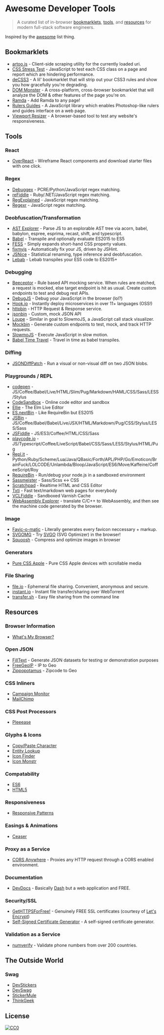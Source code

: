 # Awesome Developer Tools

> A curated list of in-browser [bookmarklets](#bookmarklets), [tools](#tools), and [resources](#resources) for modern full-stack software engineers.

Inspired by the [awesome](https://github.com/sindresorhus/awesome) list thing.

## Bookmarklets

* [artoo.js](https://medialab.github.io/artoo/) - Client-side scraping utility for the currently loaded uri.
* [CSS Stress Test](https://github.com/andyedinborough/stress-css) - JavaScript to test each CSS class on a page and report which are hindering performance.
* [deCSS3](https://github.com/davatron5000/deCSS3/) - A lil' bookmarklet that will strip out your CSS3 rules and show you how gracefully you're degrading.
* [DOM Monster](http://mir.aculo.us/dom-monster/) - A cross-platform, cross-browser bookmarklet that will analyze the DOM & other features of the page you're on.
* [Ramda](https://github.com/ramda/ramda/blob/master/BOOKMARKLET.md) - Add Ramda to any page!
* [Rulers Guides](http://mark-rolich.github.io/RulersGuides.js/) - A JavaScript library which enables Photoshop-like rulers and guides interface on a web page.
* [Viewport Resizer](http://lab.maltewassermann.com/viewport-resizer/) - A browser-based tool to test any website's responsiveness.

## Tools

### React
* [OverReact](http://www.overreact.io/) - Wireframe React components and download starter files with one click.

### Regex
* [Debuggex](https://www.debuggex.com/) - PCRE/Python/JavaScript regex matching.
* [reFiddle](http://refiddle.com/) - Ruby/.NET/JavaScript regex matching.
* [RegExplained](http://leaverou.github.io/regexplained/) - JavaScript regex matching.
* [Regexr](http://www.regexr.com/) - JavaScript regex matching.

### Deobfuscation/Transformation
* [AST Explorer](http://astexplorer.net/) - Parse JS to an explorable AST tree via acorn, babel, babylon, espree, esprima, recast, shift, and typescript.
* [Babel](https://babeljs.io/repl/) - Transpile and optionally evaluate ES2015 to ES5
* [FESS](http://www.fess.me/) - Simply expands short-hand CSS property values.
* [fixmyjs](http://goatslacker.github.io/fixmyjs.com/) - Automatically fix your JS, driven by JSHint.
* [JSNice](http://www.jsnice.org/) - Statistical renaming, type inference and deobfuscation.
* [Lebab](https://lebab.io/try-it/) - Lebab transpiles your ES5 code to ES2015+

### Debugging
* [Beeceptor](http://beeceptor.com/) - Rule based API mocking service. When rules are matched, a request is mocked, else target endpoint is hit as usual. Create custom endpoints to test and debug rest APIs.
* [DebugJS](http://debugjs.com/) - Debug your JavaScript in the browser (lol?)
* [Hook.io](https://hook.io/) - Instantly deploy microservices in over 11+ languages (OSS!)
* [httpbin](http://httpbin.org/) - HTTP Request & Response service.
* [jsonbin](https://jsonbin.io/) - Custom, mock JSON API
* [Loupe](http://latentflip.com/loupe/) - Similar in goal to SlowmoJS, a JavaScript call stack visualizer.
* [Mockbin](http://mockbin.com/) - Generate custom endpoints to test, mock, and track HTTP requests.
* [SlowmoJS](http://toolness.github.io/slowmo-js/) - Execute JavaScript in slow motion.
* [Babel Time Travel](https://babel-time-travel.boopathi.in/) - Travel in time as babel transpiles.

### Diffing
* [JSONDiffPatch](https://benjamine.github.io/jsondiffpatch/demo/index.html) - Run a visual or non-visual diff on two JSON blobs.

### Playgrounds / REPL
* [codepen](http://codepen.io/) - JS/Coffee/Babel/Live/HTML/Slim/Pug/Markdown/HAML/CSS/Sass/LESS/Stylus
* [CodeSandbox](https://codesandbox.io/s/new) - Online code editor and sandbox
* [Ellie](https://ellie-app.com/) - The Elm Live Editor
* [ES.nextBin](http://esnextb.in/) - Like RequireBin but ES2015
* [JSBin](http://jsbin.com/) - JS/Coffee/Babel/Babel/Live/JSX/HTML/Markdown/Pug/CSS/Stylus/LESS/Sass
* [JSFiddle](http://jsfiddle.net/) - JS/ES3/Coffee/HTML/CSS/Sass
* [playcode.io](https://playcode.io/) - JS/Typescript/Coffee/LiveScript/Babel/CSS/Sass/LESS/Stylus/HTML/Pug
* [Repl.it](http://repl.it/) - Python/Ruby/Scheme/Lua/Java/QBasic/Forth/APL/PHP/Go/Emoticon/BrainFuck/LOLCODE/Unlambda/Bloop/JavaScript/ES6/Move/Kaffeine/CoffeeScript/Roy
* [RequireBin](http://requirebin.com/) - Run/debug your node.js in a sandboxed environment
* [Sassmeister](http://sassmeister.com/) - Sass/Scss <-> CSS
* [Scratchpad](http://scratchpad.io/) - Realtime HTML and CSS Editor
* [Txti](http://txti.es/) - Fast text/markdown web pages for everybody
* [VCLFiddle](http://www.vclfiddle.net/) - Sandboxed Varnish Cache
* [WebAssembly Explorer](https://mbebenita.github.io/WasmExplorer/) - translate C/C++ to WebAssembly, and then see the machine code generated by the browser.

### Image
* [Favic-o-matic](http://www.favicomatic.com/) - Literally generates every favicon neccessary + markup.
* [SVGOMG](https://jakearchibald.github.io/svgomg/) - Try [SVGO](https://github.com/svg/svgo) (SVG Optimizer) in the browser!
* [Squoosh](https://squoosh.app/) - Compress and optimize images in browser

### Generators
* [Pure CSS Apple](http://purecssapple.com/) - Pure CSS Apple devices with scrollable media

### File Sharing
* [file.io](https://www.file.io/) - Ephemeral file sharing. Convenient, anonymous and secure.
* [instant.io](https://instant.io/) - Instant file transfer/sharing over WebTorrent
* [transfer.sh](https://transfer.sh/) - Easy file sharing from the command line

## Resources

### Browser Information
* [What's My Browser?](http://www.whatsmybrowser.org/)

### Open JSON
* [FillText](http://filltext.com/) - Generate JSON datasets for testing or demonstration purposes
* [FreeGeoIP](http://freegeoip.net/json/127.0.0.1) - IP to Geo
* [Zippopotamus](http://zippopotam.us/) - Zipcode to Geo

### CSS Inliners
* [Campaign Monitor](http://inliner.cm/)
* [MailChimp](http://templates.mailchimp.com/resources/inline-css/)

### CSS Post Processors
* [Pleeease](http://pleeease.io/play/)

### Glyphs & Icons
* [Copy/Paste Character](http://copypastecharacter.com/)
* [Entity Lookup](http://entity-lookup.leftlogic.com/)
* [Icon Finder](https://www.iconfinder.com/)
* [Icon Monstr](http://iconmonstr.com/)

### Compatability
* [ES6](http://kangax.github.io/compat-table/es6/)
* [HTML5](http://html5please.com/)

### Responsiveness
* [Responsive Patterns](http://bradfrost.github.io/this-is-responsive/patterns.html)

### Easings & Animations
* [Ceaser](http://matthewlein.com/ceaser/)

### Proxy as a Service
* [CORS Anywhere](https://cors-anywhere.herokuapp.com/) - Proxies any HTTP request through a CORS enabled environment.

### Documentation
* [DevDocs](http://devdocs.io/) - Basically [Dash](https://kapeli.com/dash) but a web application and FREE.

### Security/SSL
* [GetHTTPSForFree!](https://gethttpsforfree.com/) - Genuinely FREE SSL certificates (courtesy of [Let's Encrypt](https://letsencrypt.org/))
* [Self-Signed Certificate Generator](http://selfsignedcertificate.com/) - A self-signed certificate generator.

### Validation as a Service
* [numverify](https://numverify.com/) - Validate phone numbers from over 200 countries.

## The Outside World

### Swag
* [DevStickers](http://devstickers.com/)
* [DevSwag](http://devswag.com/)
* [StickerMule](https://www.stickermule.com/marketplace/collections/open-source-stickers/)
* [ThinkGeek](http://thinkgeek.com/)

## License

[![CC0](http://i.creativecommons.org/p/zero/1.0/88x31.png)](http://creativecommons.org/publicdomain/zero/1.0/)

